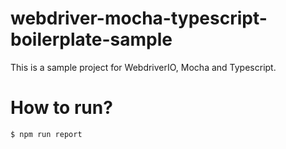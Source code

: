 # webdriver-mocha-typescript-boilerplate-sample
This is a sample project for WebdriverIO, Mocha and Typescript.

# How to run?
```bash
$ npm run report
```
